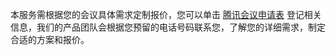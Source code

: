 本服务需根据您的会议具体需求定制报价，您可以单击 [腾讯会议申请表](https://cloud.tencent.com/apply/p/9jijhge41qj) 登记相关信息，我们的产品团队会根据您预留的电话号码联系您，了解您的详细需求，制定合适的方案和报价。
